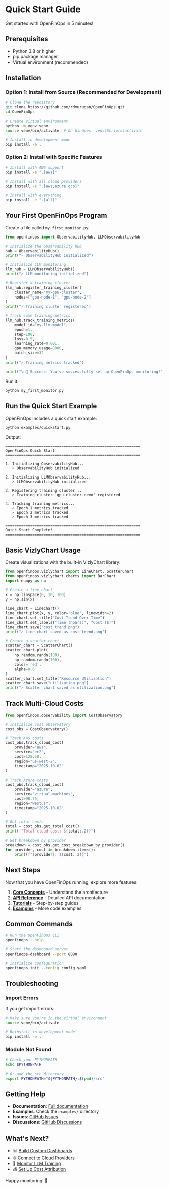 # Quick Start Guide

Get started with OpenFinOps in 5 minutes!

## Prerequisites

- Python 3.8 or higher
- pip package manager
- Virtual environment (recommended)

## Installation

### Option 1: Install from Source (Recommended for Development)

```bash
# Clone the repository
git clone https://github.com/rdmurugan/OpenFinOps.git
cd OpenFinOps

# Create virtual environment
python -m venv venv
source venv/bin/activate  # On Windows: venv\Scripts\activate

# Install in development mode
pip install -e .
```

### Option 2: Install with Specific Features

```bash
# Install with AWS support
pip install -e ".[aws]"

# Install with all cloud providers
pip install -e ".[aws,azure,gcp]"

# Install with everything
pip install -e ".[all]"
```

## Your First OpenFinOps Program

Create a file called `my_first_monitor.py`:

```python
from openfinops import ObservabilityHub, LLMObservabilityHub

# Initialize the observability hub
hub = ObservabilityHub()
print("✓ ObservabilityHub initialized")

# Initialize LLM monitoring
llm_hub = LLMObservabilityHub()
print("✓ LLM monitoring initialized")

# Register a training cluster
llm_hub.register_training_cluster(
    cluster_name="my-gpu-cluster",
    nodes=["gpu-node-1", "gpu-node-2"]
)
print("✓ Training cluster registered")

# Track some training metrics
llm_hub.track_training_metrics(
    model_id="my-llm-model",
    epoch=1,
    step=100,
    loss=0.5,
    learning_rate=0.001,
    gpu_memory_usage=8000,
    batch_size=32
)
print("✓ Training metrics tracked")

print("\n🎉 Success! You've successfully set up OpenFinOps monitoring!")
```

Run it:

```bash
python my_first_monitor.py
```

## Run the Quick Start Example

OpenFinOps includes a quick start example:

```bash
python examples/quickstart.py
```

Output:
```
============================================================
OpenFinOps Quick Start
============================================================

1. Initializing ObservabilityHub...
   ✓ ObservabilityHub initialized

2. Initializing LLMObservabilityHub...
   ✓ LLMObservabilityHub initialized

3. Registering training cluster...
   ✓ Training cluster 'gpu-cluster-demo' registered

4. Tracking training metrics...
   ✓ Epoch 1 metrics tracked
   ✓ Epoch 2 metrics tracked
   ✓ Epoch 3 metrics tracked

============================================================
Quick Start Complete!
============================================================
```

## Basic VizlyChart Usage

Create visualizations with the built-in VizlyChart library:

```python
from openfinops.vizlychart import LineChart, ScatterChart
from openfinops.vizlychart.charts import BarChart
import numpy as np

# Create a line chart
x = np.linspace(0, 10, 100)
y = np.sin(x)

line_chart = LineChart()
line_chart.plot(x, y, color='blue', linewidth=2)
line_chart.set_title("Cost Trend Over Time")
line_chart.set_labels("Time (hours)", "Cost ($)")
line_chart.save("cost_trend.png")
print("✓ Line chart saved as cost_trend.png")

# Create a scatter chart
scatter_chart = ScatterChart()
scatter_chart.plot(
    np.random.randn(100),
    np.random.randn(100),
    color='red',
    alpha=0.6
)
scatter_chart.set_title("Resource Utilization")
scatter_chart.save("utilization.png")
print("✓ Scatter chart saved as utilization.png")
```

## Track Multi-Cloud Costs

```python
from openfinops.observability import CostObservatory

# Initialize cost observatory
cost_obs = CostObservatory()

# Track AWS costs
cost_obs.track_cloud_cost(
    provider="aws",
    service="ec2",
    cost=125.50,
    region="us-west-2",
    timestamp="2025-10-02"
)

# Track Azure costs
cost_obs.track_cloud_cost(
    provider="azure",
    service="virtual-machines",
    cost=98.75,
    region="westus",
    timestamp="2025-10-02"
)

# Get total costs
total = cost_obs.get_total_cost()
print(f"Total cloud cost: ${total:.2f}")

# Get breakdown by provider
breakdown = cost_obs.get_cost_breakdown_by_provider()
for provider, cost in breakdown.items():
    print(f"{provider}: ${cost:.2f}")
```

## Next Steps

Now that you have OpenFinOps running, explore more features:

1. **[Core Concepts](concepts.md)** - Understand the architecture
2. **[API Reference](../api/observability-api.md)** - Detailed API documentation
3. **[Tutorials](../tutorials/basic-usage.md)** - Step-by-step guides
4. **[Examples](../../examples/README.md)** - More code examples

## Common Commands

```bash
# Run the OpenFinOps CLI
openfinops --help

# Start the dashboard server
openfinops-dashboard --port 8080

# Initialize configuration
openfinops init --config config.yaml
```

## Troubleshooting

### Import Errors

If you get import errors:

```bash
# Make sure you're in the virtual environment
source venv/bin/activate

# Reinstall in development mode
pip install -e .
```

### Module Not Found

```bash
# Check your PYTHONPATH
echo $PYTHONPATH

# Or add the src directory
export PYTHONPATH="${PYTHONPATH}:$(pwd)/src"
```

## Getting Help

- **Documentation**: [Full documentation](../README.md)
- **Examples**: Check the `examples/` directory
- **Issues**: [GitHub Issues](https://github.com/rdmurugan/OpenFinOps/issues)
- **Discussions**: [GitHub Discussions](https://github.com/rdmurugan/OpenFinOps/discussions)

## What's Next?

- 📊 [Build Custom Dashboards](../tutorials/custom-dashboards.md)
- 🌐 [Connect to Cloud Providers](../guides/cloud-integration.md)
- 🤖 [Monitor LLM Training](../tutorials/llm-monitoring.md)
- 💰 [Set Up Cost Attribution](../tutorials/cost-attribution.md)

Happy monitoring! 🎉
